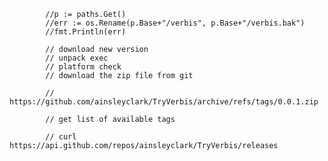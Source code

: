 			//p := paths.Get()
			//err := os.Rename(p.Base+"/verbis", p.Base+"/verbis.bak")
			//fmt.Println(err)

			// download new version
			// unpack exec
			// platform check
			// download the zip file from git

			// https://github.com/ainsleyclark/TryVerbis/archive/refs/tags/0.0.1.zip

			// get list of available tags

			// curl https://api.github.com/repos/ainsleyclark/TryVerbis/releases

